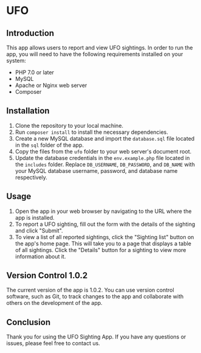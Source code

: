 # UFO

## Introduction

This app allows users to report and view UFO sightings. In order to run the app, you will need to have the following requirements installed on your system:

- PHP 7.0 or later
- MySQL
- Apache or Nginx web server
- Composer

## Installation

1. Clone the repository to your local machine.
2. Run `composer install` to install the necessary dependencies.
3. Create a new MySQL database and import the `database.sql` file located in the `sql` folder of the app.
4. Copy the files from the `ufo` folder to your web server's document root.
5. Update the database credentials in the `env.example.php` file located in the `includes` folder. Replace `DB_USERNAME`, `DB_PASSWORD`, and `DB_NAME` with your MySQL database username, password, and database name respectively.

## Usage

1. Open the app in your web browser by navigating to the URL where the app is installed.
2. To report a UFO sighting, fill out the form with the details of the sighting and click "Submit".
3. To view a list of all reported sightings, click the "Sighting list" button on the app's home page. This will take you to a page that displays a table of all sightings. Click the "Details" button for a sighting to view more information about it.

## Version Control 1.0.2
The current version of the app is 1.0.2. You can use version control software, such as Git, to track changes to the app and collaborate with others on the development of the app.

## Conclusion

Thank you for using the UFO Sighting App. If you have any questions or issues, please feel free to contact us.